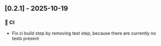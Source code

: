 ## [0.2.1] - 2025-10-19

### 🤖 CI

- Fix ci build step by removing test step, because there are currently no tests present
